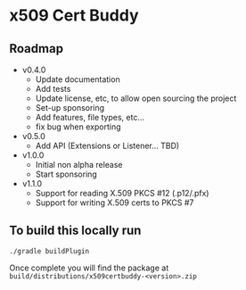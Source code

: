 # x509 Cert Buddy

## Roadmap

- v0.4.0
  - Update documentation
  - Add tests
  - Update license, etc, to allow open sourcing the project
  - Set-up sponsoring
  - Add features, file types, etc...
  - fix bug when exporting
- v0.5.0 
  - Add API (Extensions or Listener... TBD)
- v1.0.0 
  - Initial non alpha release
  - Start sponsoring
- v1.1.0 
  - Support for reading X.509 PKCS #12 (.p12/.pfx)
  - Support for writing X.509 certs to PKCS #7
 
## To build this locally run
```
./gradle buildPlugin
```

Once complete you will find the package at `build/distributions/x509certbuddy-<version>.zip`
